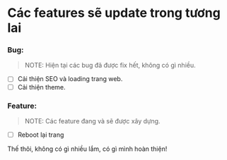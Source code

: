 # Các features sẽ update trong tương lai
### Bug:
> NOTE: Hiện tại các bug đã được fix hết, không có gì nhiều.
- [ ] Cải thiện SEO và loading trang web.
- [ ] Cải thiện theme.
### Feature:
> NOTE: Các feature đang và sẽ được xây dựng.
- [ ] Reboot lại trang

Thế thôi, không có gì nhiều lắm, có gì mình hoàn thiện!
